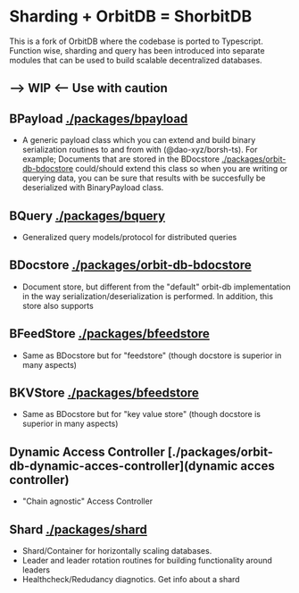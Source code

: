 # Sharding + OrbitDB = ShorbitDB

This is a fork of OrbitDB where the codebase is ported to Typescript. Function wise, sharding and query has been introduced into separate modules that can be used to build scalable decentralized databases.

## --> WIP <--  Use with caution

## BPayload [./packages/bpayload](bpayload)
- A generic payload class which you can extend and build binary serialization routines to and from with (@dao-xyz/borsh-ts). For example; Documents that are stored in the  BDocstore [./packages/orbit-db-bdocstore](bdocstore) could/should extend this class so when you are writing or querying data, you can be sure that results with be succesfully be deserialized with BinaryPayload class.


## BQuery  [./packages/bquery](bquery)
- Generalized query models/protocol for distributed queries


## BDocstore [./packages/orbit-db-bdocstore](bdocstore)
- Document store, but different from the "default" orbit-db implementation in the way serialization/deserialization is performed. In addition, this store also supports

## BFeedStore  [./packages/bfeedstore](bfeedstore)
- Same as BDocstore but for "feedstore" (though docstore is superior in many aspects)

## BKVStore  [./packages/bfeedstore](bkvstore)
- Same as BDocstore but for "key value store" (though docstore is superior in many aspects)

## Dynamic Access Controller  [./packages/orbit-db-dynamic-acces-controller](dynamic acces controller)
- "Chain agnostic" Access Controller


## Shard [./packages/shard](shard)
- Shard/Container for horizontally scaling databases. 
- Leader and leader rotation routines for building functionality around leaders
- Healthcheck/Redudancy diagnotics. Get info about a shard
